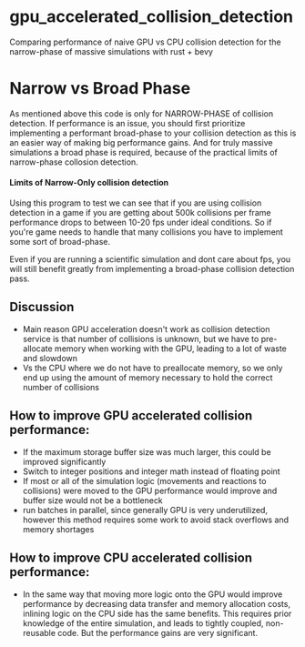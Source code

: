 # gpu_accelerated_collision_detection

Comparing performance of naive GPU vs CPU collision detection for the narrow-phase of massive simulations with rust + bevy

# Narrow vs Broad Phase

As mentioned above this code is only for NARROW-PHASE of collision detection. If performance is an issue, you should first prioritize implementing a performant broad-phase to your collision detection as this is an easier way of making big performance gains. And for truly massive simulations a broad phase is required, because of the practical limits of narrow-phase collosion detection.

#### Limits of Narrow-Only collision detection

Using this program to test we can see that if you are using collision detection in a game if you are getting about 500k collisions per frame performance drops to between 10-20 fps under ideal conditions. So if you're game needs to handle that many collisions you have to implement some sort of broad-phase.

Even if you are running a scientific simulation and dont care about fps, you will still benefit greatly from implementing a broad-phase collision detection pass.

## Discussion

- Main reason GPU acceleration doesn't work as collision detection service is that number of collisions is unknown, but we have to pre-allocate memory when working with the GPU, leading to a lot of waste and slowdown
- Vs the CPU where we do not have to preallocate memory, so we only end up using the amount of memory necessary to hold the correct number of collisions

## How to improve GPU accelerated collision performance:

- If the maximum storage buffer size was much larger, this could be improved significantly
- Switch to integer positions and integer math instead of floating point
- If most or all of the simulation logic (movements and reactions to collisions) were moved to the GPU performance would improve and buffer size would not be a bottleneck
- run batches in parallel, since generally GPU is very underutilized, however this method requires some work to avoid stack overflows and memory shortages

## How to improve CPU accelerated collision performance:

- In the same way that moving more logic onto the GPU would improve performance by decreasing data transfer and memory allocation costs, inlining logic on the CPU side has the same benefits. This requires prior knowledge of the entire simulation, and leads to tightly coupled, non-reusable code. But the performance gains are very significant.
